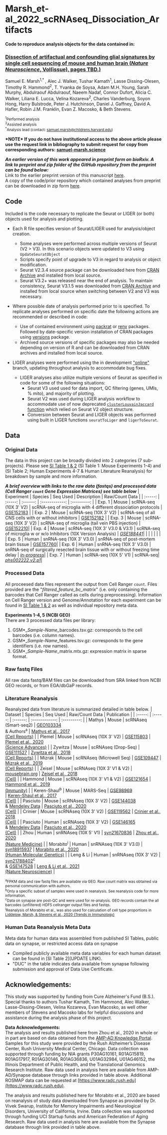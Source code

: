 # Marsh_et-al_2022_scRNAseq_Dissociation_Artifacts  
#### Code to reproduce analysis objects for the data contained in:  
### [**Dissection of artifactual and confounding glial signatures by single cell sequencing of mouse and human brain (*Nature Neuroscience*, Vol(issue), pages TBD.)**](LINK_TBD)  
Samuel E. Marsh<sup>1,\* </sup>, Alec J. Walker, Tushar Kamath<sup>1</sup>, Lasse Dissing-Olesen, Timothy R. Hammond<sup>2</sup>, T. Yvanka de Soysa, Adam M.H. Young, Sarah Murphy, Abdulraouf Abdulraouf, Naeem Nadaf, Connor Dufort, Alicia C. Walker, Liliana E. Lucca, Velina Kozareva<sup>2</sup>, Charles Vanderburg, Soyon Hong, Harry Bulstrode, Peter J. Hutchinson, Daniel J. Gaffney, David A. Hafler, Robin J.M. Franklin, Evan Z. Macosko, & Beth Stevens.  

<sup><sup>1</sup>Performed analysis</sup>   
<sup><sup>2</sup>Assisted analysis</sup>  
<sup><sup>\*</sup>Analysis lead (contact: samuel.marsh@childrens.harvard.edu)</sup>  

**\*NOTE\* If you do not have institutional access to the above article please use the request link in bibliography to submit request for copy from corresponding authors: [samuel-marsh.science](https://samuel-marsh.science/)**


***An earlier version of this work appeared in preprint form on bioRxiv.  A link to preprint and zip folder of the GitHub repository from the preprint can be found below:***  
Link to the earlier preprint version of this manuscript [here](https://doi.org/10.1101/2020.12.03.408542).  
A copy of the code/prior repository which contained analyses from preprint can be downloaded in zip form [here](https://github.com/samuel-marsh/Marsh_et-al_2022_scRNAseq_Dissociation_Artifacts/tree/master/12_Code%20for%20Preprint%20Analyses).

## Code
Included is the code necessary to replicate the Seurat or LIGER (or both) objects used for analysis and plotting.
- Each R file specifies version of Seurat/LIGER used for analysis/object creation.
    - Some analyses were performed across multiple versions of Seurat (V2 > V3).  In this scenario objects were updated to V3 using `UpdateSeuratObject`
    - Scripts specify point of upgrade to V3 in regard to analysis or object modification.
    - Seurat V2.3.4 source package can be downloaded here from [CRAN Archive](https://cran.r-project.org/src/contrib/Archive/Seurat/) and installed from local source.
    - Seurat V3.2+ was released near the end of analysis.  To maintain consistency, Seurat V3.1.5 was downloaded from [CRAN Archive](https://cran.r-project.org/src/contrib/Archive/Seurat/) and installed from local source when switching between V2 and V3 was necessary.  

- Where possible date of analysis performed prior to is specified.  To replicate analyses performed on specific date the following actions are recommended or described in code:
  - Use of contained environment using [packrat](https://cran.r-project.org/web/packages/packrat/index.html) or [renv](https://cran.r-project.org/web/packages/renv/index.html) packages. Followed by date-specific version installation of CRAN packages using [versions](https://cran.r-project.org/web/packages/versions/index.html) package.
  - Archived source versions of specific packages may also be needed depending on version of R and can be downloaded from CRAN archives and installed from local source.

- LIGER analyses were performed using the in development ["online"](https://github.com/MacoskoLab/liger/tree/online) branch, updating throughout analysis to accommodate bug fixes.  
  - LIGER analyses also utilize multiple versions of Seurat as specified in code for some of the following situations:
    - Seurat V3 used used for data import, QC filtering (genes, UMIs, % mito), and majority of plotting.
    - Seurat V2 was used during LIGER analysis workflow to accommodate use of now deprecated [`clusterLouvainJaccard` function](https://github.com/samuel-marsh/Marsh_et-al_2020_scRNAseq_Dissociation_Artifacts/tree/master/11_Misc) which relied on Seurat V2 object structure.
    - Conversion between Seurat and LIGER objects was performed using built in LIGER functions `seuratToLiger` and `ligerToSeurat`.

## Data  
### Original Data
The data in this project can be broadly divided into 2 categories (7 sub-projects).  Please see [SI Table 1 & 2](ADD_NEW_LINK) (SI Table 1: Mouse Experiments 1-4) and (SI Table 2; Human Experiments 4-7 & Human Literature Reanalysis) for breakdown by sample and more information.

***A brief overview with links to the raw data (fastqs) and processed data (Cell Ranger `count` Gene Expression Matrices) see table below***
| Experiment | Species | Seq Used | Description | Raw/Count Data |
| :-----: | :-----: | :------: | :------------: | :---------: |
| Exp. 1 | Mouse | scRNA-seq (10X 3' V2) | scRNA-seq of microglia with 4 different dissociation protocols | [GSE152183](https://www.ncbi.nlm.nih.gov/geo/query/acc.cgi?acc=GSE152183) |
| Exp. 2 | Mouse | scRNA-seq (10X 3' V2) | scRNA-seq of all CNS cells with or without inhibitors | [GSE152182](https://www.ncbi.nlm.nih.gov/geo/query/acc.cgi?acc=GSE152182) |
| Exp. 3 | Mouse | scRNA-seq (10X 3' V2) | scRNA-seq of microglia (tail vein PBS injection) | [GSE152210](https://www.ncbi.nlm.nih.gov/geo/query/acc.cgi?acc=GSE152210)|
| Exp. 4 | Mouse | scRNA-seq (10X 3' V3.0 & V3.1) | scRNA-seq of microglia w or w/o Inhibitors (10X Version Analysis) | [*GSE188441*](https://www.ncbi.nlm.nih.gov/geo/query/acc.cgi?acc=GSE188441)|
| |  |  | | |
| Exp. 5 | Human | snRNA-seq (10X 3' V3.0) | snRNA-seq of post-mortem brain tissue | [GSE157760](https://www.ncbi.nlm.nih.gov/geo/query/acc.cgi?acc=GSE157760)|
| Exp. 6 | Human | snRNA-seq (10X 3' V3.0) | snRNA-seq of surgically resected brain tissue with or without freezing time delay | [*in-progress*](EGAXXXXXXX)|
| Exp. 7 | Human | scRNA-seq (10X 5' V1) | scRNA-seq| [*phs002222.v2.p1*](https://www.ncbi.nlm.nih.gov/projects/gap/cgi-bin/study.cgi?study_id=phs002222.v1.p1)|

### Processed Data
All proceesed data files represent the output from Cell Ranger `count`.  Files provided are the "*filtered_feature_bc_matrix*" (i.e. only containing the barcodes that Cell Ranger called as cells during preprocessing). Information on Cell Ranger version and Genome/Annotation for each experiment can be found in [SI Table 1 & 2](UPDATE_LINK) as well as individual repository meta data.  

**Experiments 1-4, 5 (NCBI GEO)**  
There are 3 processed data files per library:
  1. GSM\*\_*Sample-Name*_barcodes.tsv.gz: corresponds to the cell barcodes (i.e. column names).
  2. GSM\*\_*Sample-Name*_features.tsv.gz: corresponds to the gene identifiers (i.e. row names).
  3. GSM\*\_*Sample-Name*_matrix.mtx.gz: expression matrix in sparse format.

### Raw fastq Files
All raw data fastq/BAM files can be downloaded from SRA linked from NCBI GEO records, or from EGA/dbGaP records.

### Literature Reanalysis
Reanalyzed data from literature is summarized detailed in table below.
| Dataset | Species | Seq Used | Raw/Count Data | Publication |
| :-----: | :-----: | :------: | :------------: | :---------: |
| Mathys | Mouse | scRNAseq (Smart-seq2) | [GEO103334](https://www.ncbi.nlm.nih.gov/geo/query/acc.cgi?acc=GSE103334) <br> & Authors<sup>a</sup> | [Mathys et al., 2017 <br> (Cell Reports)](https://doi.org/10.1016/j.celrep.2017.09.039) |
| Plemel | Mouse | scRNAseq (10X 3' V2) | [GSE115803](https://www.ncbi.nlm.nih.gov/geo/query/acc.cgi?acc=GSE115803) | [Plemel et al., 2020 <br> (Science Advances)](https://doi.org/10.1126/sciadv.aay6324) |
| Zywitza | Mouse | scRNAseq (Drop-Seq) | [GSE111527](https://www.ncbi.nlm.nih.gov/geo/query/acc.cgi?acc=GSE111527) | [Zywitza et al., 2018 <br> (Cell Reports)](https://doi.org/10.1016/j.celrep.2018.11.003) |
| Mizrak | Mouse | scRNAseq (Microwell Seq) | [GSE109447](https://www.ncbi.nlm.nih.gov/geo/query/acc.cgi?acc=GSE109447) | [Mizrak et al., 2019 <br> (Cell Reports)](https://doi.org/10.1016/j.celrep.2018.12.044) |
| Zeisel | Mouse | scRNAseq (10X 3' V1 & V2) | [mousebrain.org](mousebrain.org) | [Zeisel et al., 2018 <br> (Cell)](https://doi.org/10.1016/j.cell.2018.06.021) |
| Hammond | Mouse | scRNAseq (10X 3' V1 & V2) | [GSE121654](https://www.ncbi.nlm.nih.gov/geo/query/acc.cgi?acc=GSE121654) | [Hammond et al., 2019 <br> (Immunity)](https://doi.org/10.1016/j.immuni.2018.11.004) |
| Keren-Shaul<sup>b</sup> | Mouse | MARS-Seq | [GSE98969](https://www.ncbi.nlm.nih.gov/geo/query/acc.cgi?acc=GSE98969) <br> | [Keren-Shaul et al., 2017 <br> (Cell)](https://doi.org/10.1016/j.cell.2017.05.018) |
| Pasciuto | Mouse | scRNAseq (10X 3' V2) | [GSE144038](https://www.ncbi.nlm.nih.gov/geo/query/acc.cgi?acc=GSE144038) <br> & [Mendeley Data](https://data.mendeley.com/datasets/hsmzw47kbg/3) | [Pasciuto et al., 2020 <br> (Cell)](https://doi.org/10.1016/j.cell.2020.06.026) |
| Crinier | Mouse | scRNAseq (10X 3' V2) | [GSE119562](https://www.ncbi.nlm.nih.gov/geo/query/acc.cgi?acc=GSE119562) | [Crinier et al., 2018 <br> (Cell)](https://doi.org/10.1016/j.immuni.2018.09.009) |
| Pasciuto | Human | scRNAseq (10X 3' V2) | [GSE146165](https://www.ncbi.nlm.nih.gov/geo/query/acc.cgi?acc=GSE146165) <br> & [Mendeley Data](https://data.mendeley.com/datasets/hsmzw47kbg/3) | [Pasciuto et al., 2020 <br> (Cell)](https://doi.org/10.1016/j.cell.2020.06.026) |
| Zhou | Human | snRNAseq (10X 5' V1) | [syn21670836](https://adknowledgeportal.synapse.org/Explore/Studies/DetailsPage?Study=syn21670836) | [Zhou et al., 2020 <br> (Nature Medicine)](https://doi.org/10.1038/s41591-019-0695-9) |
| Morabito<sup>i</sup> | Human | snRNAseq (10X 3' V3.0) | [syn18915937](https://www.synapse.org/#!Synapse:syn18915937/wiki/592740) | [Morabito et al., 2020 <br> (Human Molecular Genetics)](https://doi.org/10.1093/hmg/ddaa182) |
| Leng & Li | Human | snRNAseq (10X 3' V2) | [syn21788402](https://www.synapse.org/#!Synapse:syn21788402/wiki/601825)<sup>c</sup> <br> & [GSE147528](https://www.ncbi.nlm.nih.gov/geo/query/acc.cgi?acc=GSE147528) | [Leng & Li et al., 2021 <br> (Nature Neuroscience)](https://doi.org/10.1038/s41593-020-00764-7) |

<sup><sup>a</sup>FPKM data and raw fastq files are available via GEO.  Raw count matrix was obtained via personal communication with authors.</sup>  
<sup><sup>b</sup>Only a specific subset of samples were used in reanalysis.  See reanalysis code for more information.</sup>    
<sup><sup>c</sup>Data on synapse are post-QC and were used for re-analysis.  GEO records contain the all barcodes (unfiltered) HDF5 cellranger output files and fastqs.</sup>  
<sup><sup>i</sup>Reanalysis of Morabito et al., was also used for calculation of cell type proportions in [Liddelow, Marsh, & Stevens et al., 2020 (Trends in Immunology)](https://doi.org/10.1016/j.it.2020.07.006)</sup>

### Human Data Reanalysis Meta Data
Meta data for human data was assembled from published SI Tables, public data on synapse, or restricted access data on synapse
  - Compiled publicly available meta data variables for each human dataset can be found in [SI Table 2](UPDATE LINK).
  - "DUC" in the table indicates data available from synapse following submission and approval of Data Use Certificate.

## Acknowledgements:
This study was supported by funding from Cure Alzheimer's Fund (B.S.).  Special thanks to authors Tushar Kamath, Tim Hammond, Alec Walker, Lasse-Dissing-Olesen, Velina Kozareva, Evan Macosko, as well other members of Stevens and Macosko labs for helpful discussions and assistance during the analysis phase of this project.  

**Data Acknowledgements:**  
The analysis and results published here from Zhou et al., 2020 in whole or in part are based on data obtained from the [AMP-AD Knowledge Portal](https://adknowledgeportal.synapse.org/). Samples for this study were provided by the Rush Alzheimer’s Disease Center, Rush University Medical Center, Chicago. Data collection was supported through funding by NIA grants P30AG10161, R01AG15819, R01AG17917, R01AG30146, R01AG36836, U01AG32984, U01AG46152, the Illinois Department of Public Health, and the Translational Genomics Research Institute. Raw data used in analysis here are available from AMP-AD/Synapse database through links provided in table above.  Additional ROSMAP data can be requested at [https://www.radc.rush.edu](https://www.radc.rush.edu).

The analysis and results published here for Morabito et al., 2020 are based on reanalysis of study data downloaded from Synapse as provided by Dr. Vivek Swarup, Institute for Memory Impairments and Neurological Disorders, University of California, Irvine.  Data collection was supported through funding UCI Startup funds and American Federation of Aging Research.  Raw data used in analysis here are available from the Synapse database through link provided in table above.
